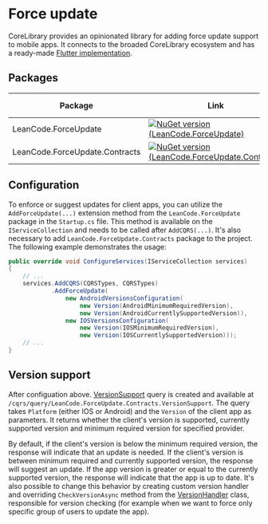 # Force update

CoreLibrary provides an opinionated library for adding force update support to mobile apps. It connects to the broaded CoreLibrary ecosystem and has a ready-made [Flutter implementation](https://github.com/leancodepl/flutter_corelibrary/tree/master/packages/force_update).

## Packages

| Package | Link | Application in section |
| --- | ----------- | ----------- |
| LeanCode.ForceUpdate | [![NuGet version (LeanCode.ForceUpdate)](https://img.shields.io/nuget/vpre/LeanCode.ForceUpdate.svg?style=flat-square&logo=nuget)](https://www.nuget.org/packages/LeanCode.ForceUpdate/8.0.2260-preview/) | Configuration |
| LeanCode.ForceUpdate.Contracts | [![NuGet version (LeanCode.ForceUpdate.Contracts)](https://img.shields.io/nuget/vpre/LeanCode.ForceUpdate.Contracts.svg?style=flat-square&logo=nuget)](https://www.nuget.org/packages/LeanCode.ForceUpdate.Contracts/8.0.2260-preview/) | Predefined contracts |

## Configuration

To enforce or suggest updates for client apps, you can utilize the `AddForceUpdate(...)` extension method from the `LeanCode.ForceUpdate` package in the `Startup.cs` file. This method is available on the `IServiceCollection` and needs to be called after `AddCQRS(...)`. It's also necessary to add `LeanCode.ForceUpdate.Contracts` package to the project. The following example demonstrates the usage:

```csharp
public override void ConfigureServices(IServiceCollection services)
{
    // ...
    services.AddCQRS(CQRSTypes, CQRSTypes)
            .AddForceUpdate(
                new AndroidVersionsConfiguration(
                    new Version(AndroidMinimumRequiredVersion),
                    new Version(AndroidCurrentlySupportedVersion)),
                new IOSVersionsConfiguration(
                    new Version(IOSMinimumRequiredVersion),
                    new Version(IOSCurrentlySupportedVersion)));
    // ...
}
```

## Version support

After configuation above. [VersionSupport] query is created and available at `/cqrs/query/LeanCode.ForceUpdate.Contracts.VersionSupport`. The query takes `Platform` (either IOS or Android) and the `Version` of the client app as parameters. It returns whether the client's version is supported, currently supported version and minimum required version for specified provider.

By default, if the client's version is below the minimum required version, the response will indicate that an update is needed. If the client's version is between minimum required and currently supported version, the response will suggest an update. If the app version is greater or equal to the currently supported version, the response will indicate that the app is up to date. It's also possible to change this behavior by creating custom version handler and overriding `CheckVersionAsync` method from the [VersionHandler] class, responsible for version checking (for example when we want to force only specific group of users to update the app).

[VersionSupport]: https://github.com/leancodepl/corelibrary/blob/v8.0-preview/src/Infrastructure/LeanCode.ForceUpdate.Contracts/VersionSupport.cs
[VersionHandler]: https://github.com/leancodepl/corelibrary/blob/v8.0-preview/src/Infrastructure/LeanCode.ForceUpdate/LeanCode.ForceUpdate.Services/VersionHandler.cs
